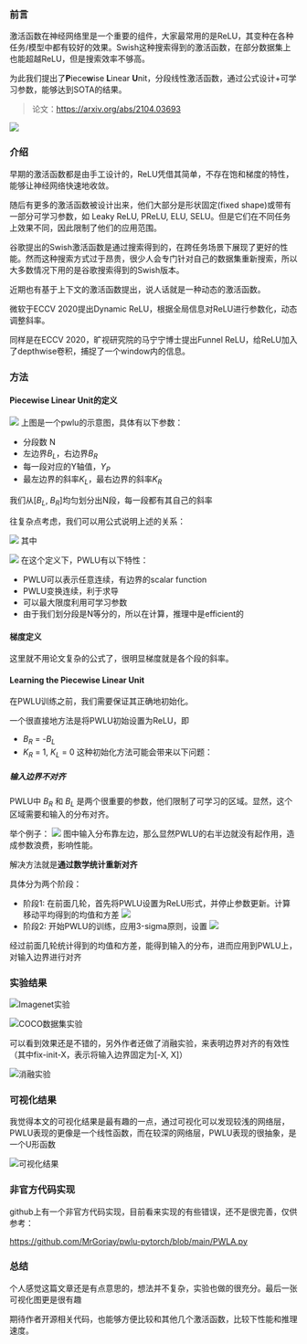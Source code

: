 ### 前言
激活函数在神经网络里是一个重要的组件，大家最常用的是ReLU，其变种在各种任务/模型中都有较好的效果。Swish这种搜索得到的激活函数，在部分数据集上也能超越ReLU，但是搜索效率不够高。

为此我们提出了**P**iece**w**ise **L**inear **U**nit，分段线性激活函数，通过公式设计+可学习参数，能够达到SOTA的结果。

> 论文：https://arxiv.org/abs/2104.03693

![](https://files.mdnice.com/user/4601/09733517-5430-4f1b-b67a-b36c796080b9.png)

### 介绍
早期的激活函数都是由手工设计的，ReLU凭借其简单，不存在饱和梯度的特性，能够让神经网络快速地收敛。

随后有更多的激活函数被设计出来，他们大部分是形状固定(fixed shape)或带有一部分可学习参数，如 Leaky ReLU, PReLU, ELU,
SELU。但是它们在不同任务上效果不同，因此限制了他们的应用范围。

谷歌提出的Swish激活函数是通过搜索得到的，在跨任务场景下展现了更好的性能。然而这种搜索方式过于昂贵，很少人会专门针对自己的数据集重新搜索，所以大多数情况下用的是谷歌搜索得到的Swish版本。

近期也有基于上下文的激活函数提出，说人话就是一种动态的激活函数。

微软于ECCV 2020提出Dynamic ReLU，根据全局信息对ReLU进行参数化，动态调整斜率。

同样是在ECCV 2020，旷视研究院的马宁宁博士提出Funnel ReLU，给ReLU加入了depthwise卷积，捕捉了一个window内的信息。

### 方法
#### Piecewise Linear Unit的定义
![](https://files.mdnice.com/user/4601/8f8ae622-5b24-4fca-9a0b-c47162c570b5.png)
上图是一个pwlu的示意图，具体有以下参数：
- 分段数 N 
- 左边界$B_L$，右边界$B_R$
- 每一段对应的Y轴值，$Y_P$
- 最左边界的斜率$K_L$，最右边界的斜率$K_R$

我们从[$B_L$, $B_R$]均匀划分出N段，每一段都有其自己的斜率

往复杂点考虑，我们可以用公式说明上述的关系：

![](https://files.mdnice.com/user/4601/33c5ce23-291e-4b75-a215-96a425ba7ac8.png)
其中


![](https://files.mdnice.com/user/4601/2185ac3c-44a0-40f1-9996-b5235a8e9bda.png)
在这个定义下，PWLU有以下特性：
- PWLU可以表示任意连续，有边界的scalar function
- PWLU变换连续，利于求导
- 可以最大限度利用可学习参数
- 由于我们划分段是N等分的，所以在计算，推理中是efficient的

#### 梯度定义
这里就不用论文复杂的公式了，很明显梯度就是各个段的斜率。

#### Learning the Piecewise Linear Unit
在PWLU训练之前，我们需要保证其正确地初始化。

一个很直接地方法是将PWLU初始设置为ReLU，即
- $B_R$ = -$B_L$
- $K_R$ = 1, $K_L$ = 0
这种初始化方法可能会带来以下问题：

##### 输入边界不对齐
PWLU中 $B_R$ 和 $B_L$ 是两个很重要的参数，他们限制了可学习的区域。显然，这个区域需要和输入的分布对齐。

举个例子：
![](https://files.mdnice.com/user/4601/4479f33a-a423-4e2f-bd96-6c86c045dfda.png)
图中输入分布靠左边，那么显然PWLU的右半边就没有起作用，造成参数浪费，影响性能。

解决方法就是**通过数学统计重新对齐**

具体分为两个阶段：

- 阶段1: 在前面几轮，首先将PWLU设置为ReLU形式，并停止参数更新。计算移动平均得到的均值和方差
![](https://files.mdnice.com/user/4601/30738fd6-53b4-4703-9cfb-e613eebb54d4.png)
- 阶段2: 开始PWLU的训练，应用3-sigma原则，设置
![](https://files.mdnice.com/user/4601/c3e1dbba-9535-41a1-8fdb-2193e1924dad.png)

经过前面几轮统计得到的均值和方差，能得到输入的分布，进而应用到PWLU上，对输入边界进行对齐

### 实验结果
![Imagenet实验](https://files.mdnice.com/user/4601/c1d0c4a2-80a3-41bc-941b-a41f7f47ecfc.png)

![COCO数据集实验](https://files.mdnice.com/user/4601/6d14593f-6031-40ac-8d01-ff87249090a0.png)

可以看到效果还是不错的，另外作者还做了消融实验，来表明边界对齐的有效性（其中fix-init-X，表示将输入边界固定为[-X, X]）

![消融实验](https://files.mdnice.com/user/4601/6bda3c92-2d5a-46d1-8d08-56089e541256.png)

### 可视化结果
我觉得本文的可视化结果是最有趣的一点，通过可视化可以发现较浅的网络层，PWLU表现的更像是一个线性函数，而在较深的网络层，PWLU表现的很抽象，是一个U形函数


![可视化结果](https://files.mdnice.com/user/4601/da2c4e08-c732-436a-916d-7596a6e259bd.png)

### 非官方代码实现
github上有一个非官方代码实现，目前看来实现的有些错误，还不是很完善，仅供参考： 

https://github.com/MrGoriay/pwlu-pytorch/blob/main/PWLA.py

### 总结
个人感觉这篇文章还是有点意思的，想法并不复杂，实验也做的很充分。最后一张可视化图更是很有趣

期待作者开源相关代码，也能够方便比较和其他几个激活函数，比较下性能和推理速度。
